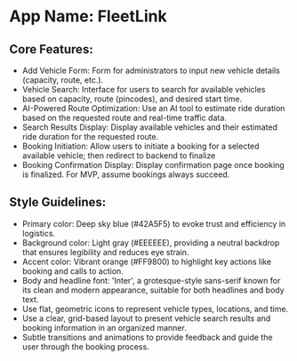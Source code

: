 # **App Name**: FleetLink

## Core Features:

- Add Vehicle Form: Form for administrators to input new vehicle details (capacity, route, etc.).
- Vehicle Search: Interface for users to search for available vehicles based on capacity, route (pincodes), and desired start time.
- AI-Powered Route Optimization: Use an AI tool to estimate ride duration based on the requested route and real-time traffic data.
- Search Results Display: Display available vehicles and their estimated ride duration for the requested route.
- Booking Initiation: Allow users to initiate a booking for a selected available vehicle; then redirect to backend to finalize
- Booking Confirmation Display: Display confirmation page once booking is finalized. For MVP, assume bookings always succeed.

## Style Guidelines:

- Primary color: Deep sky blue (#42A5F5) to evoke trust and efficiency in logistics.
- Background color: Light gray (#EEEEEE), providing a neutral backdrop that ensures legibility and reduces eye strain.
- Accent color: Vibrant orange (#FF9800) to highlight key actions like booking and calls to action.
- Body and headline font: 'Inter', a grotesque-style sans-serif known for its clean and modern appearance, suitable for both headlines and body text.
- Use flat, geometric icons to represent vehicle types, locations, and time.
- Use a clear, grid-based layout to present vehicle search results and booking information in an organized manner.
- Subtle transitions and animations to provide feedback and guide the user through the booking process.